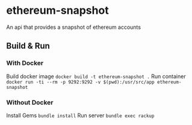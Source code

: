 # ethereum-snapshot
An api that provides a snapshot of ethereum accounts

## Build & Run
### With Docker
Build docker image
`docker build -t ethereum-snapshot .`
Run container
`docker run -ti --rm -p 9292:9292 -v $(pwd):/usr/src/app ethereum-snapshot`

### Without Docker
Install Gems
`bundle install`
Run server
`bundle exec rackup`